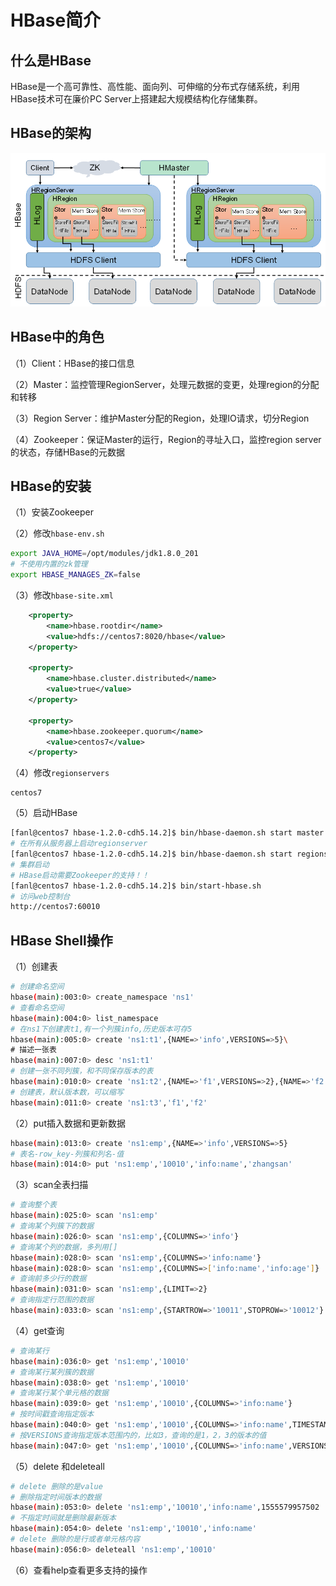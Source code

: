 # HBase简介

## 什么是HBase

HBase是一个高可靠性、高性能、面向列、可伸缩的分布式存储系统，利用HBase技术可在廉价PC Server上搭建起大规模结构化存储集群。

## HBase的架构

![架构](assets/20190418110129.png)

## HBase中的角色

（1）Client：HBase的接口信息

（2）Master：监控管理RegionServer，处理元数据的变更，处理region的分配和转移

（3）Region Server：维护Master分配的Region，处理IO请求，切分Region

（4）Zookeeper：保证Master的运行，Region的寻址入口，监控region server的状态，存储HBase的元数据

## HBase的安装

（1）安装Zookeeper

（2）修改`hbase-env.sh`

```bash
export JAVA_HOME=/opt/modules/jdk1.8.0_201
# 不使用内置的zk管理
export HBASE_MANAGES_ZK=false
```

（3）修改`hbase-site.xml`

```xml
	<property>
		<name>hbase.rootdir</name>
		<value>hdfs://centos7:8020/hbase</value>
	</property>
	  
	<property>
		<name>hbase.cluster.distributed</name>
		<value>true</value>
	</property>
	  
	<property>
		<name>hbase.zookeeper.quorum</name>
		<value>centos7</value>
	</property>
```

（4）修改`regionservers` 

```
centos7
```

（5）启动HBase

```bash
[fanl@centos7 hbase-1.2.0-cdh5.14.2]$ bin/hbase-daemon.sh start master	
# 在所有从服务器上启动regionserver
[fanl@centos7 hbase-1.2.0-cdh5.14.2]$ bin/hbase-daemon.sh start regionserver
# 集群启动
# HBase启动需要Zookeeper的支持！！
[fanl@centos7 hbase-1.2.0-cdh5.14.2]$ bin/start-hbase.sh
# 访问web控制台
http://centos7:60010
```

## HBase Shell操作

（1）创建表

```bash
# 创建命名空间
hbase(main):003:0> create_namespace 'ns1'
# 查看命名空间
hbase(main):004:0> list_namespace
# 在ns1下创建表t1,有一个列簇info,历史版本可存5
hbase(main):005:0> create 'ns1:t1',{NAME=>'info',VERSIONS=>5}\
# 描述一张表
hbase(main):007:0> desc 'ns1:t1'
# 创建一张不同列簇，和不同保存版本的表
hbase(main):010:0> create 'ns1:t2',{NAME=>'f1',VERSIONS=>2},{NAME=>'f2',VERSIONS=>4},{NAME=>'f3'}
# 创建表，默认版本数，可以缩写
hbase(main):011:0> create 'ns1:t3','f1','f2'
```

（2）put插入数据和更新数据

```bash
hbase(main):013:0> create 'ns1:emp',{NAME=>'info',VERSIONS=>5}
# 表名-row_key-列簇和列名-值
hbase(main):014:0> put 'ns1:emp','10010','info:name','zhangsan'
```

（3）scan全表扫描

```bash
# 查询整个表
hbase(main):025:0> scan 'ns1:emp'
# 查询某个列簇下的数据
hbase(main):026:0> scan 'ns1:emp',{COLUMNS=>'info'}
# 查询某个列的数据，多列用[]
hbase(main):028:0> scan 'ns1:emp',{COLUMNS=>'info:name'}
hbase(main):028:0> scan 'ns1:emp',{COLUMNS=>['info:name','info:age']}
# 查询前多少行的数据
hbase(main):031:0> scan 'ns1:emp',{LIMIT=>2}
# 查询指定行范围的数据
hbase(main):033:0> scan 'ns1:emp',{STARTROW=>'10011',STOPROW=>'10012'}
```

（4）get查询

```bash
# 查询某行
hbase(main):036:0> get 'ns1:emp','10010'
# 查询某行某列簇的数据
hbase(main):038:0> get 'ns1:emp','10010'
# 查询某行某个单元格的数据
hbase(main):039:0> get 'ns1:emp','10010',{COLUMNS=>'info:name'}
# 按时间戳查询指定版本
hbase(main):040:0> get 'ns1:emp','10010',{COLUMNS=>'info:name',TIMESTAMP=>1555579957502}
# 按VERSIONS查询指定版本范围内的，比如3，查询的是1，2，3的版本的值
hbase(main):047:0> get 'ns1:emp','10010',{COLUMNS=>'info:name',VERSIONS=>2}
```

（5）delete 和deleteall

```bash
# delete 删除的是value
# 删除指定时间版本的数据
hbase(main):053:0> delete 'ns1:emp','10010','info:name',1555579957502
# 不指定时间就是删除最新版本
hbase(main):054:0> delete 'ns1:emp','10010','info:name'
# delete 删除的是行或者单元格内容
hbase(main):056:0> deleteall 'ns1:emp','10010'
```

（6）查看help查看更多支持的操作

